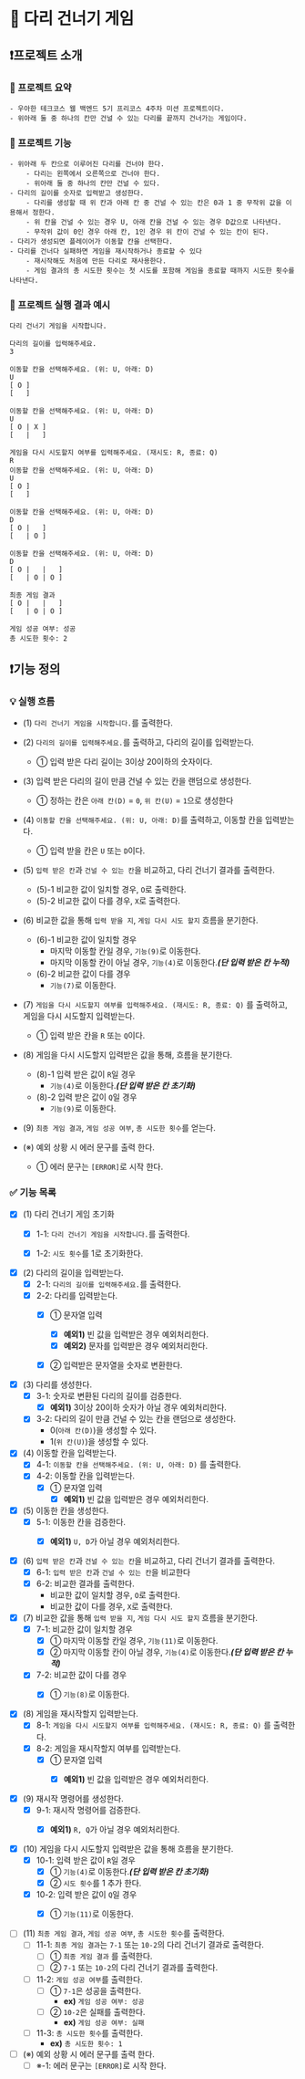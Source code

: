 # 🎢 다리 건너기 게임

## ❗프로젝트 소개

### 📄 프로젝트 요약

```
- 우아한 테크코스 웹 백엔드 5기 프리코스 4주차 미션 프로젝트이다.
- 위아래 둘 중 하나의 칸만 건널 수 있는 다리를 끝까지 건너가는 게임이다.
```

### 📄 프로젝트 기능

```
- 위아래 두 칸으로 이루어진 다리를 건너야 한다.
    - 다리는 왼쪽에서 오른쪽으로 건너야 한다.
    - 위아래 둘 중 하나의 칸만 건널 수 있다.
- 다리의 길이를 숫자로 입력받고 생성한다.
    - 다리를 생성할 때 위 칸과 아래 칸 중 건널 수 있는 칸은 0과 1 중 무작위 값을 이용해서 정한다.
    - 위 칸을 건널 수 있는 경우 U, 아래 칸을 건널 수 있는 경우 D값으로 나타낸다.
    - 무작위 값이 0인 경우 아래 칸, 1인 경우 위 칸이 건널 수 있는 칸이 된다.
- 다리가 생성되면 플레이어가 이동할 칸을 선택한다.
- 다리를 건너다 실패하면 게임을 재시작하거나 종료할 수 있다
    - 재시작해도 처음에 만든 다리로 재사용한다.
    - 게임 결과의 총 시도한 횟수는 첫 시도를 포함해 게임을 종료할 때까지 시도한 횟수를 나타낸다.
```

### 📄 프로젝트 실행 결과 예시

```
다리 건너기 게임을 시작합니다.

다리의 길이를 입력해주세요.
3

이동할 칸을 선택해주세요. (위: U, 아래: D)
U
[ O ]
[   ]

이동할 칸을 선택해주세요. (위: U, 아래: D)
U
[ O | X ]
[   |   ]

게임을 다시 시도할지 여부를 입력해주세요. (재시도: R, 종료: Q)
R
이동할 칸을 선택해주세요. (위: U, 아래: D)
U
[ O ]
[   ]

이동할 칸을 선택해주세요. (위: U, 아래: D)
D
[ O |   ]
[   | O ]

이동할 칸을 선택해주세요. (위: U, 아래: D)
D
[ O |   |   ]
[   | O | O ]

최종 게임 결과
[ O |   |   ]
[   | O | O ]

게임 성공 여부: 성공
총 시도한 횟수: 2
```

## ❗기능 정의

### 💡 실행 흐름
- (1) `다리 건너기 게임을 시작합니다.`를 출력한다.
- (2) `다리의 길이를 입력해주세요.`를 출력하고, 다리의 길이를 입력받는다.
    - ① 입력 받은 다리 길이는 3이상 20이하의 숫자이다.
- (3) 입력 받은 다리의 길이 만큼 건널 수 있는 칸을 랜덤으로 생성한다.
    - ① 정하는 칸은 `아래 칸(D)` = `0`, `위 칸(U)` = `1`으로 생성한다
- (4) `이동할 칸을 선택해주세요. (위: U, 아래: D)`를 출력하고, 이동할 칸을 입력받는다.
    - ① 입력 받을 칸은 `U` 또는 `D`이다.
- (5) `입력 받은 칸`과 `건널 수 있는 칸`을 비교하고, 다리 건너기 결과를 출력한다.
    - (5)-1 비교한 값이 일치할 경우, `O`로 출력한다.
    - (5)-2 비교한 값이 다를 경우, `X`로 출력한다.
- (6) 비교한 값을 통해 `입력 받을 지`, `게임 다시 시도 할지` 흐름을 분기한다.
    - (6)-1 비교한 값이 일치할 경우
        - 마지막 이동할 칸일 경우, `기능(9)`로 이동한다.
        - 마지막 이동할 칸이 아닐 경우, `기능(4)`로 이동한다.**_(단 입력 받은 칸 누적)_**
    - (6)-2 비교한 값이 다를 경우
        - `기능(7)`로 이동한다.
- (7) `게임을 다시 시도할지 여부를 입력해주세요. (재시도: R, 종료: Q)` 를 출력하고, 게임을 다시 시도할지 입력받는다.
    - ① 입력 받은 칸을 `R` 또는 `Q`이다.
- (8) 게임을 다시 시도할지 입력받은 값을 통해, 흐름을 분기한다.
    - (8)-1 입력 받은 값이 `R`일 경우
        - `기능(4)`로 이동한다.**_(단 입력 받은 칸 초기화)_**
    - (8)-2 입력 받은 값이 `Q`일 경우
        - `기능(9)`로 이동한다.
- (9) `최종 게임 결과`, `게임 성공 여부`, `총 시도한 횟수`를 얻는다.

- (※) 예외 상황 시 에러 문구를 출력 한다.
    - ① 에러 문구는 `[ERROR]`로 시작 한다.

### ✅ 기능 목록
- [x] (1) 다리 건너기 게임 초기화
    - [x] 1-1: `다리 건너기 게임을 시작합니다.`를 출력한다.
    - [x] 1-2: `시도 횟수`를 1로 초기화한다.


- [x] (2) 다리의 길이을 입력받는다.
    - [x] 2-1: `다리의 길이를 입력해주세요.`를 출력한다.
    - [x] 2-2: 다리를 입력받는다.
      - [x] ① 문자열 입력
        * [x] **예외1)** 빈 값을 입력받은 경우 예외처리한다.
        * [x] **예외2)** 문자를 입력받은 경우 예외처리한다.
      - [x] ② 입력받은 문자열을 숫자로 변환한다.

    
- [x] (3) 다리를 생성한다.
    - [x] 3-1: 숫자로 변환된 다리의 길이를 검증한다.
        * [x] **예외1)** 3이상 20이하 숫자가 아닐 경우 예외처리한다.
    - [x] 3-2: 다리의 길이 만큼 건널 수 있는 칸을 랜덤으로 생성한다.
        * 0(`아래 칸(D)`)을 생성할 수 있다.
        * 1(`위 칸(U)`)을 생성할 수 있다.

    
- [x] (4) 이동할 칸을 입력받는다.
    - [x] 4-1: `이동할 칸을 선택해주세요. (위: U, 아래: D)` 를 출력한다.
    - [x] 4-2: 이동할 칸을 입력받는다.
        - [x] ① 문자열 입력
            * [x] **예외1)** 빈 값을 입력받은 경우 예외처리한다.

- [x] (5) 이동한 칸을 생성한다.
    - [x] 5-1: 이동한 칸을 검증한다.
        * [x] **예외1)** `U, D`가 아닐 경우 예외처리한다.
      

- [x] (6) `입력 받은 칸`과 `건널 수 있는 칸`을 비교하고, 다리 건너기 결과를 출력한다.
    - [x] 6-1: `입력 받은 칸`과 `건널 수 있는 칸`을 비교한다
    - [x] 6-2: 비교한 결과를 출력한다.
        * 비교한 값이 일치할 경우, `O`로 출력한다.
        * 비교한 값이 다를 경우, `X`로 출력한다.


- [x] (7) 비교한 값을 통해 `입력 받을 지`, `게임 다시 시도 할지` 흐름을 분기한다.
    - [x] 7-1: 비교한 값이 일치할 경우
        - [x] ① 마지막 이동할 칸일 경우, `기능(11)`로 이동한다.
        - [x] ② 마지막 이동할 칸이 아닐 경우, `기능(4)`로 이동한다.**_(단 입력 받은 칸 누적)_**
    - [x] 7-2: 비교한 값이 다를 경우
        - [x] ① `기능(8)`로 이동한다.


- [x] (8) 게임을 재시작할지 입력받는다.
    - [x] 8-1: `게임을 다시 시도할지 여부를 입력해주세요. (재시도: R, 종료: Q)` 를 출력한다.
    - [x] 8-2: 게임을 재시작할지 여부를 입력받는다.
        - [x] ① 문자열 입력
            * [x] **예외1)** 빈 값을 입력받은 경우 예외처리한다.


- [x] (9) 재시작 명령어를 생성한다.
    - [x] 9-1: 재시작 명령어를 검증한다.
        * [x] **예외1)** `R, Q`가 아닐 경우 예외처리한다.


- [x] (10) 게임을 다시 시도할지 입력받은 값을 통해 흐름을 분기한다.
    - [x] 10-1: 입력 받은 값이 `R`일 경우
        - [x] ① `기능(4)`로 이동한다.**_(단 입력 받은 칸 초기화)_**
        - [x] ② `시도 횟수`를 1 추가 한다.
    - [x] 10-2: 입력 받은 값이 `Q`일 경우
        - [x] ① `기능(11)`로 이동한다.


- [ ] (11) `최종 게임 결과`, `게임 성공 여부`, `총 시도한 횟수`를 출력한다.
    - [ ] 11-1: `최종 게임 결과`는 `7-1` 또는 `10-2`의 다리 건너기 결과로 출력한다.
        - [ ] ① `최종 게임 결과` 를 출력한다.
        - [ ] ② `7-1` 또는 `10-2`의 다리 건너기 결과를 출력한다.
    - [ ] 11-2: `게임 성공 여부`를 출력한다.
        - [ ] ① `7-1`은 성공을 출력한다.
            *  **ex)** `게임 성공 여부: 성공`
        - [ ] ② `10-2`은 실패를 출력한다.
            *  **ex)** `게임 성공 여부: 실패`
    - [ ] 11-3: `총 시도한 횟수`를 출력한다.
        *  **ex)** `총 시도한 횟수: 1`
 

- [ ] (※) 예외 상황 시 에러 문구를 출력 한다.
    - [ ] ※-1: 에러 문구는 `[ERROR]`로 시작 한다.